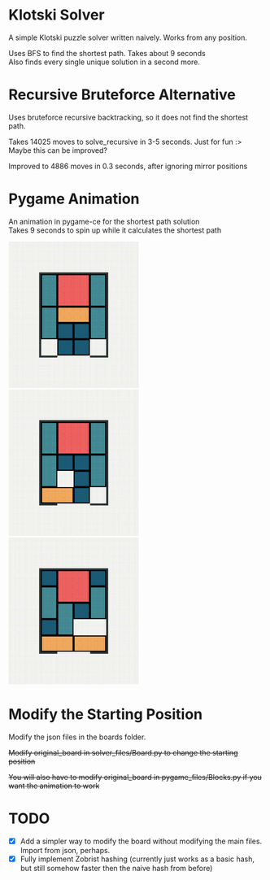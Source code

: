 # Klotski Solver

A simple Klotski puzzle solver written naively. Works from any position.

Uses BFS to find the shortest path. Takes about 9 seconds
<br>
Also finds every single unique solution in a second more.


# Recursive Bruteforce Alternative

Uses bruteforce recursive backtracking, so it does not find the shortest path.

Takes 14025 moves to solve_recursive in 3-5 seconds. Just for fun :>
<br>
Maybe this can be improved?

Improved to 4886 moves in 0.3 seconds, after ignoring mirror positions

# Pygame Animation

An animation in pygame-ce for the shortest path solution
<br>
Takes 9 seconds to spin up while it calculates the shortest path

<img src="assets/github/solution.gif" width="256"/><br>
<img src="assets/github/alternate.gif" width="256"/><br>
<img src="assets/github/alternate2.gif" width="256"/><br>


# Modify the Starting Position

Modify the json files in the boards folder.

~~Modify original_board in solver_files/Board.py to change the starting position~~

~~You will also have to modify original_board in pygame_files/Blocks.py if you want the animation to work~~

# TODO

- [x] Add a simpler way to modify the board without modifying the main files. Import from json, perhaps.
- [x] Fully implement Zobrist hashing (currently just works as a basic hash, but still somehow faster then the naive hash from before)

